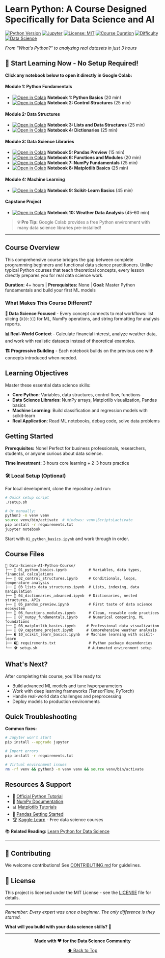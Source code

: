 # Learn Python: A Course Designed Specifically for Data Science and AI

[![Python Version](https://img.shields.io/badge/python-3.7%2B-blue)](https://python.org)
[![Jupyter](https://img.shields.io/badge/jupyter-notebook-orange)](https://jupyter.org)
[![License: MIT](https://img.shields.io/badge/License-MIT-green.svg)](LICENSE)
[![Course Duration](https://img.shields.io/badge/duration-3%20hours-brightgreen)](#course-overview)
[![Difficulty](https://img.shields.io/badge/difficulty-beginner-success)](#getting-started)
[![Data Science](https://img.shields.io/badge/focus-data%20science-blueviolet)](#what-makes-this-course-different)

*From "What's Python?" to analyzing real datasets in just 3 hours*

## 🚀 Start Learning Now - No Setup Required!

**Click any notebook below to open it directly in Google Colab:**

#### **Module 1: Python Fundamentals**
- [![Open in Colab](https://colab.research.google.com/assets/colab-badge.svg)](https://colab.research.google.com/github/BridgingAISocietySummerSchools/Data-Science-AI-Python-Course/blob/main/01_python_basics.ipynb) **Notebook 1: Python Basics** (20 min)
- [![Open in Colab](https://colab.research.google.com/assets/colab-badge.svg)](https://colab.research.google.com/github/BridgingAISocietySummerSchools/Data-Science-AI-Python-Course/blob/main/02_control_structures.ipynb) **Notebook 2: Control Structures** (25 min)

#### **Module 2: Data Structures**
- [![Open in Colab](https://colab.research.google.com/assets/colab-badge.svg)](https://colab.research.google.com/github/BridgingAISocietySummerSchools/Data-Science-AI-Python-Course/blob/main/03_lists_data_structures.ipynb) **Notebook 3: Lists and Data Structures** (25 min)
- [![Open in Colab](https://colab.research.google.com/assets/colab-badge.svg)](https://colab.research.google.com/github/BridgingAISocietySummerSchools/Data-Science-AI-Python-Course/blob/main/04_dictionaries_advanced.ipynb) **Notebook 4: Dictionaries** (25 min)

#### **Module 3: Data Science Libraries**
- [![Open in Colab](https://colab.research.google.com/assets/colab-badge.svg)](https://colab.research.google.com/github/BridgingAISocietySummerSchools/Data-Science-AI-Python-Course/blob/main/05_pandas_preview.ipynb) **Notebook 5: Pandas Preview** (15 min)
- [![Open in Colab](https://colab.research.google.com/assets/colab-badge.svg)](https://colab.research.google.com/github/BridgingAISocietySummerSchools/Data-Science-AI-Python-Course/blob/main/06_functions_modules.ipynb) **Notebook 6: Functions and Modules** (20 min)
- [![Open in Colab](https://colab.research.google.com/assets/colab-badge.svg)](https://colab.research.google.com/github/BridgingAISocietySummerSchools/Data-Science-AI-Python-Course/blob/main/07_numpy_fundamentals.ipynb) **Notebook 7: NumPy Fundamentals** (25 min)
- [![Open in Colab](https://colab.research.google.com/assets/colab-badge.svg)](https://colab.research.google.com/github/BridgingAISocietySummerSchools/Data-Science-AI-Python-Course/blob/main/08_matplotlib_basics.ipynb) **Notebook 8: Matplotlib Basics** (25 min)

#### **Module 4: Machine Learning**
- [![Open in Colab](https://colab.research.google.com/assets/colab-badge.svg)](https://colab.research.google.com/github/BridgingAISocietySummerSchools/Data-Science-AI-Python-Course/blob/main/09_scikit_learn_basics.ipynb) **Notebook 9: Scikit-Learn Basics** (45 min)

#### **Capstone Project**
- [![Open in Colab](https://colab.research.google.com/assets/colab-badge.svg)](https://colab.research.google.com/github/BridgingAISocietySummerSchools/Data-Science-AI-Python-Course/blob/main/10_capstone_project.ipynb) **Notebook 10: Weather Data Analysis** (45-60 min)

> **💡 Pro Tip:** Google Colab provides a free Python environment with many data science libraries pre-installed!

---

## Course Overview

This comprehensive course bridges the gap between complete programming beginners and functional data science practitioners. Unlike typical Python courses that teach theoretical concepts, every lesson directly prepares you for real data science work.

**Duration:** 4+ hours | **Prerequisites:** None | **Goal:** Master Python fundamentals and build your first ML models

### What Makes This Course Different?

**🎯 Data Science Focused** - Every concept connects to real workflows: list slicing (`X[0:3]`) for ML, NumPy operations, and string formatting for analysis reports.

**📊 Real-World Context** - Calculate financial interest, analyze weather data, and work with realistic datasets instead of theoretical examples.

**🏗️ Progressive Building** - Each notebook builds on the previous one with concepts introduced when needed.

## Learning Objectives

Master these essential data science skills:
- **Core Python**: Variables, data structures, control flow, functions
- **Data Science Libraries**: NumPy arrays, Matplotlib visualization, Pandas basics  
- **Machine Learning**: Build classification and regression models with scikit-learn
- **Real Application**: Read ML notebooks, debug code, solve data problems

## Getting Started

**Prerequisites:** None! Perfect for business professionals, researchers, students, or anyone curious about data science.

**Time Investment:** 3 hours core learning + 2-3 hours practice

### 🛠️ Local Setup (Optional)

For local development, clone the repository and run:

```bash
# Quick setup script
./setup.sh

# Or manually:
python3 -m venv venv
source venv/bin/activate  # Windows: venv\Scripts\activate
pip install -r requirements.txt
jupyter notebook
```

Start with `01_python_basics.ipynb` and work through in order.

## Course Files

```
📁 Data-Science-AI-Python-Course/
├── 📓 01_python_basics.ipynb          # Variables, data types, financial calculations
├── 📓 02_control_structures.ipynb     # Conditionals, loops, temperature analysis  
├── 📓 03_lists_data_structures.ipynb  # Lists, indexing, data manipulation
├── 📓 04_dictionaries_advanced.ipynb  # Dictionaries, nested structures, APIs
├── 📓 05_pandas_preview.ipynb         # First taste of data science ecosystem
├── 📓 06_functions_modules.ipynb      # Clean, reusable code practices
├── 📓 07_numpy_fundamentals.ipynb     # Numerical computing, ML foundations
├── 📓 08_matplotlib_basics.ipynb     # Professional data visualization
├── 📓 09_capstone_project.ipynb      # Comprehensive weather analysis
├── � 10_scikit_learn_basics.ipynb   # Machine learning with scikit-learn
├── �📄 requirements.txt               # Python package dependencies
└── 🛠️ setup.sh                       # Automated environment setup
```

## What's Next?

After completing this course, you'll be ready to:
- Build advanced ML models and tune hyperparameters
- Work with deep learning frameworks (TensorFlow, PyTorch)
- Handle real-world data challenges and preprocessing
- Deploy models to production environments

## Quick Troubleshooting

**Common fixes:**
```bash
# Jupyter won't start
pip install --upgrade jupyter

# Import errors  
pip install -r requirements.txt

# Virtual environment issues
rm -rf venv && python3 -m venv venv && source venv/bin/activate
```

## Resources & Support

- 📘 [Official Python Tutorial](https://docs.python.org/3/tutorial/)
- 🔢 [NumPy Documentation](https://numpy.org/doc/) 
- 📊 [Matplotlib Tutorials](https://matplotlib.org/stable/tutorials/)
- 🐼 [Pandas Getting Started](https://pandas.pydata.org/getting_started.html)
- 🏆 [Kaggle Learn](https://www.kaggle.com/learn) - Free data science courses

📚 **Related Reading:** [Learn Python for Data Science](https://medium.com/@christoph.j.weisser28/learn-python-a-course-designed-specifically-for-data-science-and-ai-f5a3ed1de719)

---

## 🤝 Contributing

We welcome contributions! See [CONTRIBUTING.md](CONTRIBUTING.md) for guidelines.

## 📄 License

This project is licensed under the MIT License - see the [LICENSE](LICENSE) file for details.

---

*Remember: Every expert was once a beginner. The only difference is they started.*

**What will you build with your data science skills? 🚀**

---

<div align="center">

**Made with ❤️ for the Data Science Community**

[⬆ Back to Top](#learn-python-a-course-designed-specifically-for-data-science-and-ai)

</div>

